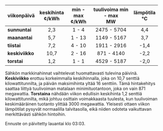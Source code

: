 | viikonpäivä  | keskihinta<br>¢/kWh | min - max<br>¢/kWh | tuulivoima min - max<br>MW | lämpötila<br>°C |
|:-------------|:----------------:|:----------------:|:-------------:|:-------------:|
| **sunnuntai** | 2,3 | 1 - 4 | 2475 - 5704 | 4,4 |
| **maanantai** | 5,7 | 1 - 13 | 1149 - 5167 | 3,7 |
| **tiistai** | 7,2 | 4 - 10 | 1911 - 2916 | -1,4 |
| **keskiviikko** | 10,7 | 2 - 16 | 871 - 4140 | -2,2 |
| **torstai** | 1,2 | 1 - 1 | 4529 - 5187 | -2,0 |

Sähkön markkinahinnat vaihtelevat huomattavasti tulevina päivinä. **Keskiviikko** erottuu korkeimmalla keskihinnalla, joka on 10,7 senttiä kilowattitunnilta, ja päivän maksimihinta yltää 16 senttiin. Tämä hintakehitys saattaa liittyä tuulivoiman matalaan minimituotantoon, joka on vain 871 megawattia. **Torstaina** nähdään viikon edullisin keskihinta 1,2 senttiä kilowattitunnilta, mikä johtuu osittain voimakkaasta tuulesta, kun tuulivoiman keskimääräinen tuotanto ylittää 3000 megawattia. Yleisesti ottaen viikon lämpötilat pysyvät normaalilla talvitasolla, eikä niiden odoteta vaikuttavan merkittävästi sähkön hintoihin.

Ennuste on päivitetty lauantai klo 03:03.